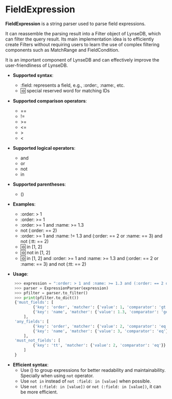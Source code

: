 # FieldExpression

**FieldExpression** is a string parser used to parse field expressions.

It can reassemble the parsing result into a Filter object of LynseDB, which can filter the query result. Its main implementation idea is to efficiently create Filters without requiring users to learn the use of complex filtering components such as MatchRange and FieldCondition.

It is an important component of LynseDB and can effectively improve the user-friendliness of LynseDB.

- **Supported syntax**:
    - :field: represents a field, e.g., :order:, :name:, etc.
    - :id: special reserved word for matching IDs

- **Supported comparison operators**:
    - ==
    - !=
    - \>=
    - <=
    - \>
    - <

- **Supported logical operators**:
    - and
    - or
    - not
    - in

- **Supported parentheses**:
    - ()

- **Examples**:
    - :order: > 1
    - :order: >= 1
    - :order: >= 1 and :name: >= 1.3
    - not (:order: == 2)
    - :order: >= 1 and :name: != 1.3 and (:order: == 2 or :name: == 3) and not (:tt: == 2)
    - :id: in [1, 2]
    - :id: not in [1, 2]
    - :id: in [1, 2] and :order: >= 1 and :name: >= 1.3 and (:order: == 2 or :name: == 3) and not (:tt: == 2)

- **Usage**:
```python linenums="1"
    >>> expression = ":order: > 1 and :name: >= 1.3 and (:order: == 2 or :name: == 3) and not (:tt: == 2)"
    >>> parser = ExpressionParser(expression)
    >>> pfilter = parser.to_filter()
    >>> print(pfilter.to_dict())
    {'must_fields': [
            {'key': 'order', 'matcher': {'value': 1, 'comparator': 'gt'}},
            {'key': 'name', 'matcher': {'value': 1.3, 'comparator': 'ge'}}
        ],
    'any_fields': [
            {'key': 'order', 'matcher': {'value': 2, 'comparator': 'eq'}},
            {'key': 'name', 'matcher': {'value': 3, 'comparator': 'eq'}}
        ],
    'must_not_fields': [
            {'key': 'tt', 'matcher': {'value': 2, 'comparator': 'eq'}}
        ]
    }
```

- **Efficient syntax**:
    - Use () to group expressions for better readability and maintainability.
      Specially when using `not` operator.
    - Use `not in` instead of `not :field: in [value]` when possible.
    - Use `not (:field: in [value])` or `not (:field: in [value])`, it can be more efficient.
